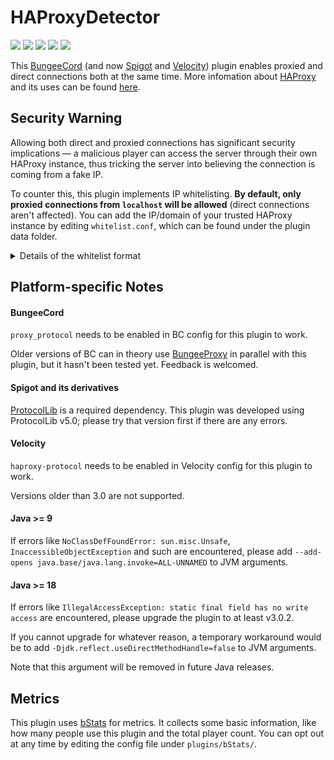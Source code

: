 # HAProxyDetector

[![](https://img.shields.io/github/downloads/andylizi/haproxy-detector/total?style=for-the-badge)](https://github.com/andylizi/haproxy-detector/releases) [![](https://img.shields.io/github/license/andylizi/haproxy-detector?style=for-the-badge)](https://github.com/andylizi/haproxy-detector/blob/master/LICENSE) [![](https://img.shields.io/bstats/servers/12604?label=Spigot%20Servers&style=for-the-badge)](https://bstats.org/plugin/bukkit/HAProxyDetector/12604) [![](https://img.shields.io/bstats/servers/12605?label=BC%20Servers&style=for-the-badge)](https://bstats.org/plugin/bungeecord/HAProxyDetector/12605) [![](https://img.shields.io/bstats/servers/14442?label=Velocity%20Servers&style=for-the-badge)](https://bstats.org/plugin/velocity/HAProxyDetector/14442)

This [BungeeCord](https://github.com/SpigotMC/BungeeCord/) (and now [Spigot](https://www.spigotmc.org/wiki/spigot/)
and [Velocity](https://velocitypowered.com/)) plugin enables proxied and direct connections both at the same time. More
infomation about [HAProxy](https://www.haproxy.org/) and its uses can be
found [here](https://github.com/MinelinkNetwork/BungeeProxy/blob/master/README.md).

## Security Warning

Allowing both direct and proxied connections has significant security implications — a malicious player can access the
server through their own HAProxy instance, thus tricking the server into believing the connection is coming from a
fake IP.

To counter this, this plugin implements IP whitelisting. **By default, only proxied connections from `localhost` will be
allowed** (direct connections aren't affected). You can add the IP/domain of your trusted HAProxy instance by
editing `whitelist.conf`, which can be found under the plugin data folder.

<details>
    <summary>Details of the whitelist format</summary>

```
# List of allowed proxy IPs
#
# An empty whitelist will disallow all proxies.
# Each entry must be an valid IP address, domain name or CIDR.
# Domain names will be resolved only once at startup.
# Each domain can have multiple A/AAAA records, all of them will be allowed.
# CIDR prefixes are not allowed in domain names.

127.0.0.0/8
::1/128
```

If you want to disable the whitelist (which you should never do), you can do so by
putting this line verbatim, before any other entries:

```
YesIReallyWantToDisableWhitelistItsExtremelyDangerousButIKnowWhatIAmDoing!!!
```

</details>

## Platform-specific Notes

#### BungeeCord

`proxy_protocol` needs to be enabled in BC config for this plugin to work.

Older versions of BC can in theory use [BungeeProxy](https://github.com/MinelinkNetwork/BungeeProxy) in parallel
with this plugin, but it hasn't been tested yet. Feedback is welcomed.

#### Spigot and its derivatives

[ProtocolLib](https://github.com/dmulloy2/ProtocolLib) is a required dependency.
This plugin was developed using ProtocolLib v5.0; please try that version first if there are any errors.

#### Velocity

`haproxy-protocol` needs to be enabled in Velocity config for this plugin to work.

Versions older than 3.0 are not supported.

#### Java >= 9

If errors like `NoClassDefFoundError: sun.misc.Unsafe`, `InaccessibleObjectException` and such are encountered,
please add `--add-opens java.base/java.lang.invoke=ALL-UNNAMED` to JVM arguments.

#### Java >= 18

If errors like `IllegalAccessException: static final field has no write access` are encountered,
please upgrade the plugin to at least v3.0.2.

If you cannot upgrade for whatever reason, a temporary workaround would be to add
`-Djdk.reflect.useDirectMethodHandle=false` to JVM arguments.

Note that this argument will be removed in future Java releases.

## Metrics

This plugin uses [bStats](https://bStats.org) for metrics. It collects some basic information, like how many people
use this plugin and the total player count. You can opt out at any time by editing the config file under
`plugins/bStats/`.
